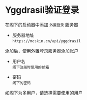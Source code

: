 # Yggdrasil验证登录

在阁下的启动器中添加 `外置登录` 服务器

- 服务器地址  
  `https://mcskin.cn/api/yggdrasil`

添加后，使用外置登录服务器添加账户

- 用户名  
  `阁下注册时使用的邮箱`

- 密码  
  `阁下的密码`

如阁下为多用户，请选择需要使用的用户